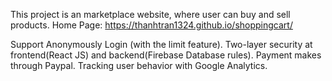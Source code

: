 This project is an marketplace website, where user can buy and sell products.
Home Page: https://thanhtran1324.github.io/shoppingcart/

Support Anonymously Login (with the limit feature).
Two-layer security at frontend(React JS) and backend(Firebase Database rules).
Payment makes through Paypal.
Tracking user behavior with Google Analytics.
